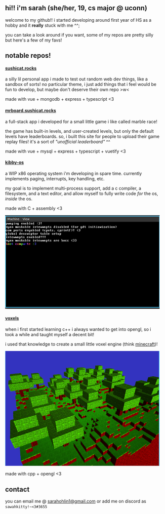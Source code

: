 ## hi!! i'm sarah (she/her, 19, cs major @ uconn)

welcome to my github!! i started developing around first year of HS as a hobby and it **really** stuck with me ^^;

you can take a look around if you want, some of my repos are pretty silly but here's a few of my favs!

## notable repos!

#### [sushicat.rocks](https://github.com/sarahkittyy/sushicat.rocks)

a silly lil personal app i made to test out random web dev things, like a sandbox of sorts! no particular theme, i just add things that i feel would be fun to develop, but maybe don't deserve their own repo >w<

made with vue + mongodb + express + typescript &lt;3

#### [mrboard.sushicat.rocks](https://github.com/sarahkittyy/mrboard)

a full-stack app i developed for a small little game i like called marble race!

the game has built-in levels, and user-created levels, but only the default levels have leaderboards. so, i built this site for people to upload their game replay files! it's a sort of *"unofficial leaderboard"* ^^

made with vue + mysql + express + typescript + vuetify &lt;3

#### [kibby-os](https://github.com/sarahkittyy/kibby-os)

a WIP x86 operating system i'm developing in spare time. currently implements paging, interrupts, key handling, etc.

my goal is to implement multi-process support, add a c compiler, a filesystem, and a text editor, and allow myself to fully write code *for* the os, *inside* the os.

made with C + assembly &lt;3

<img src="https://github.com/sarahkittyy/kibby-os/raw/master/docs/bare-screenshot.png" width="500" />

#### [voxels](https://github.com/sarahkittyy/voxels)

when i first started learning c++ i always wanted to get into opengl, so i took a while and taught myself a decent bit!

i used that knowledge to create a small little voxel engine (think [minecraft](https://www.minecraft.net/))!

<img src="https://github.com/sarahkittyy/voxels/raw/master/screenshots/terrain.png" width="500" />

made with cpp + opengl &lt;3

<!--#### [bq-r](https://github.com/sarahkittyy/bq-r)

my favorite genre of games as a kid were platformers with level editors!! so when i found out my favorite game from back then, [blockquest](https://blockquest.net), had shut down, i wanted to re-make it

it's currently **WIP**, and i'm developing it side-by-side with a friend of mine ^^

made with cpp + [SFML](https://github.com/SFML/SFML) + [imgui](https://github.com/ocornut/imgui/) + [box2d](https://github.com/erincatto/box2d) &lt;3-->

## contact

you can email me @ sarahohlin1@gmail.com or add me on discord as `sawahkitty!~<3#3655`

